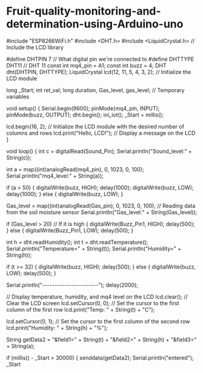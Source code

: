 # Fruit-quality-monitoring-and-determination-using-Arduino-uno
#include "ESP8266WiFi.h"
#include <DHT.h>
#include <LiquidCrystal.h> // Include the LCD library

#define DHTPIN 7     // What digital pin we're connected to
#define DHTTYPE DHT11   // DHT 11
const int mq4_pin = A1;
const int buzz = 4;
DHT dht(DHTPIN, DHTTYPE);
LiquidCrystal lcd(12, 11, 5, 4, 3, 2); // Initialize the LCD module

long _Start;
int ret_val;
long duration, Gas_level, gas_level; // Temporary variables

void setup()
{
  Serial.begin(9600);
  pinMode(mq4_pin, INPUT);
  pinMode(buzz, OUTPUT);
  dht.begin();
  ini_iot();
  _Start = millis();

  lcd.begin(16, 2); // Initialize the LCD module with the desired number of columns and rows
  lcd.print("Hello, LCD!"); // Display a message on the LCD
}

void loop()
{
  int c = digitalRead(Sound_Pin);
  Serial.println("Sound_level:" + String(c));

  int a = map((int)analogRead(mq4_pin), 0, 1023, 0, 100);
  Serial.println("mq4_level:" + String(a));

  if (a > 50)
  {
    digitalWrite(buzz, HIGH);
    delay(1000);
    digitalWrite(buzz, LOW);
    delay(1000);
  }
  else
  {
    digitalWrite(buzz, LOW);
  }

  Gas_level = map((int)analogRead(Gas_pin), 0, 1023, 0, 100); // Reading data from the soil moisture sensor
  Serial.println("Gas_level:" + String(Gas_level));

  if (Gas_level > 20) // If it is high
  {
    digitalWrite(Buzz_Pin1, HIGH);
    delay(500);
  }
  else
  {
    digitalWrite(Buzz_Pin1, LOW);
    delay(500);
  }

  int h = dht.readHumidity();
  int t = dht.readTemperature();
  Serial.println("Temperature=" + String(t));
  Serial.println("Humidity=" + String(h));

  if (t >= 32)
  {
    digitalWrite(buzz, HIGH);
    delay(500);
  }
  else
  {
    digitalWrite(buzz, LOW);
    delay(500);
  }

  Serial.println("-----------------------");
  delay(2000);

  // Display temperature, humidity, and mq4 level on the LCD
  lcd.clear(); // Clear the LCD screen
  lcd.setCursor(0, 0); // Set the cursor to the first column of the first row
  lcd.print("Temp: " + String(t) + "C");

  lcd.setCursor(0, 1); // Set the cursor to the first column of the second row
  lcd.print("Humidity: " + String(h) + "%");

  String getData2 = "&field1=" + String(t) + "&field2=" + String(h) + "&field3=" + String(a);

  if (millis() - _Start > 30000)
  {
    senddata(getData2);
    Serial.println("entered");
    _Start
